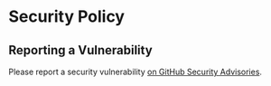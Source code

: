 # Security Policy

## Reporting a Vulnerability

Please report a security vulnerability [on GitHub Security Advisories](https://github.com/xdev-software/chartjs-java-model/security/advisories/new).
